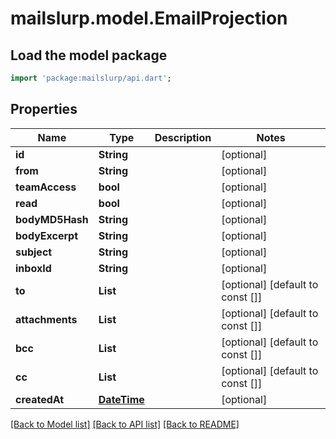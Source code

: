 # mailslurp.model.EmailProjection

## Load the model package
```dart
import 'package:mailslurp/api.dart';
```

## Properties
Name | Type | Description | Notes
------------ | ------------- | ------------- | -------------
**id** | **String** |  | [optional] 
**from** | **String** |  | [optional] 
**teamAccess** | **bool** |  | [optional] 
**read** | **bool** |  | [optional] 
**bodyMD5Hash** | **String** |  | [optional] 
**bodyExcerpt** | **String** |  | [optional] 
**subject** | **String** |  | [optional] 
**inboxId** | **String** |  | [optional] 
**to** | **List<String>** |  | [optional] [default to const []]
**attachments** | **List<String>** |  | [optional] [default to const []]
**bcc** | **List<String>** |  | [optional] [default to const []]
**cc** | **List<String>** |  | [optional] [default to const []]
**createdAt** | [**DateTime**](DateTime) |  | [optional] 

[[Back to Model list]](../README#documentation-for-models) [[Back to API list]](../README#documentation-for-api-endpoints) [[Back to README]](../README)


